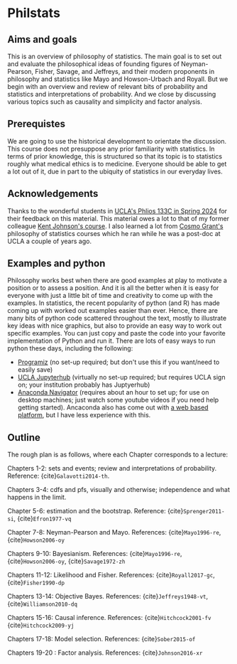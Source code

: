 # Philstats

## Aims and goals

This is an overview of philosophy of statistics. The main goal is to set out and evaluate the philosophical ideas of founding figures of Neyman-Pearson, Fisher, Savage, and Jeffreys, and their modern proponents in philosophy and statistics like Mayo and Howson-Urbach and Royall. But we begin with an overview and review of relevant bits of probability and statistics and interpretations of probability. And we close by discussing various topics such as causality and simplicity and factor analysis.

## Prerequistes

We are going to use the historical development to orientate the discussion.  This course does not presuppose any prior familiarity with statistics. In terms of prior knowledge, this is structured so that its topic is to statistics roughly what medical ethics is to medicine. Everyone should be able to get a lot out of it, due in part to the ubiquity of statistics in our everyday lives.

## Acknowledgements

Thanks to the wonderful students in [UCLA's Phlios 133C in Spring 2024](https://bruinlearn.ucla.edu/courses/186475) for their feedback on this material. This material owes a lot to that of my former colleague [Kent Johnson's course](https://sites.socsci.uci.edu/~johnsonk/CLASSES/ScientificInference/ScientificInference.html). I also learned a lot from [Cosmo Grant's](https://uk.linkedin.com/in/cosmo-grant) philosophy of statistics courses which he ran while he was a post-doc at UCLA a couple of years ago.

## Examples and python

Philosophy works best when there are good examples at play to motivate a position or to assess a position. And it is all the better when it is easy for everyone with just a little bit of time and creativity to come up with the examples. In statistics, the recent popularity of python (and R) has made coming up with worked out examples easier than ever. Hence, there are many bits of python code scattered throughout the text, mostly to illustrate key ideas with nice graphics, but also to provide an easy way to work out specific examples. You can just copy and paste the code into your favorite implementation of Python and run it. There are lots of easy ways to run python these days, including the following:

- [Programiz](https://www.programiz.com/python-programming/online-compiler/) (no set-up required; but don't use this if you want/need to easily save)
- [UCLA Jupyterhub](https://jupyter.idre.ucla.edu/hub/login?next=%2Fhub%2F) (virtually no set-up required; but requires UCLA sign on; your institution probably has Juptyerhub)
- [Anaconda Navigator](https://www.anaconda.com/anaconda-navigator) (requires about an hour to set up; for use on desktop machines; just watch some youtube videos if you need help getting started). Ancaconda also has come out with [a web based platform](https://www.anaconda.com/), but I have less experience with this.

## Outline

The rough plan is as follows, where each Chapter corresponds to a lecture:

Chapters 1-2: sets and events; review and interpretations of probability. Reference: {cite}`Galavotti2014-th`.

Chapters 3-4: cdfs and pfs, visually and otherwise; independence and what happens in the limit.

Chapter 5-6: estimation and the bootstrap. Reference: {cite}`Sprenger2011-si`, {cite}`Efron1977-vq`


Chapter 7-8: Neyman-Pearson and Mayo. References: {cite}`Mayo1996-re`, {cite}`Howson2006-oy`

Chapters 9-10: Bayesianism. References: {cite}`Mayo1996-re`, {cite}`Howson2006-oy`, {cite}`Savage1972-zh`

Chapters 11-12: Likelihood and Fisher. References: {cite}`Royall2017-gc`, {cite}`Fisher1990-dp`

Chapters 13-14: Objective Bayes. References: {cite}`Jeffreys1948-vt`, {cite}`Williamson2010-dq`

Chapters 15-16: Causal inference. References:  {cite}`Hitchcock2001-fv`
{cite}`Hitchcock2009-yj`

Chapters 17-18: Model selection. References: {cite}`Sober2015-of`

Chapters 19-20 : Factor analysis. References: {cite}`Johnson2016-xr`